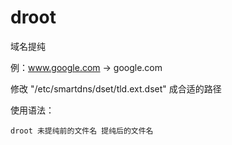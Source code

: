 # droot

域名提纯

例：www.google.com -> google.com 

修改 "/etc/smartdns/dset/tld.ext.dset" 成合适的路径

使用语法：

    droot 未提纯前的文件名 提纯后的文件名
